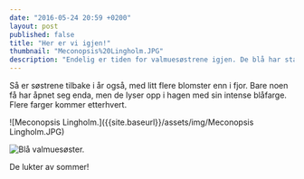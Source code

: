 ```yaml
---
date: "2016-05-24 20:59 +0200"
layout: post
published: false
title: "Her er vi igjen!"
thumbnail: "Meconopsis%20Lingholm.JPG"
description: "Endelig er tiden for valmuesøstrene igjen. De blå har startet blomstringen, og snart kommer de hvite og forhåpentligvis de lilla.  "
---
```


Så er søstrene tilbake i år også, med litt flere blomster enn i fjor. Bare noen få har åpnet seg enda, men de lyser opp i hagen med sin intense blåfarge. Flere farger kommer etterhvert.

![Meconopsis Lingholm.]({{site.baseurl}}/assets/img/Meconopsis Lingholm.JPG)

![Blå valmuesøster.]({{site.baseurl}}/assets/img/Bl%C3%A5%20valmues%C3%B8ster.JPG)

De lukter av sommer!

